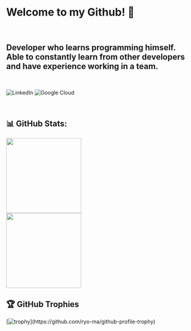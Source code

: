 # Welcome to my Github! 👋

<br>

## Developer who learns programming himself. Able to constantly learn from other developers and have experience working in a team.

<br>

<!--
<a href="https://www.linkedin.com/in/dmytro-klymchuk/" target="blank">
<a href="https://www.cloudskillsboost.google/public_profiles/38421fd8-f6bb-4353-875e-035e1d6e32f6" target="blank"> -->
![LinkedIn](https://img.shields.io/badge/linkedin-%230077B5.svg?style=for-the-badge&logo=linkedin&logoColor=white&link=https://www.linkedin.com/in/dmytro-klymchuk/)</a>
![Google Cloud](https://img.shields.io/badge/GoogleCloud-%234285F4.svg?style=for-the-badge&logo=google-cloud&logoColor=white)</a>
</p>

<br>

## 📊 GitHub Stats:

<a href="https://github.com/anuraghazra/github-readme-stats">
  <img height=200 align="center" src="https://github-readme-stats.vercel.app/api?username=offlaneqq&show_icons=true&hide=prs,issues,contribs&theme=radical" />
</a>
<br>
<a href="https://github.com/anuraghazra/convoychat">
  <img height=200 align="center" src="https://github-readme-stats.vercel.app/api/top-langs?username=offlaneqq&layout=compact&langs_count=6&exclude_repo=Data_Science,Data-Science-Camp&theme=radical&card_width=320" />
</a>

## 🏆 GitHub Trophies

[![trophy](https://github-profile-trophy.vercel.app/?username=offlaneqq&theme=radical&rank=-?)](https://github.com/ryo-ma/github-profile-trophy)



<!--[![Harlok's WakaTime stats](https://github-readme-stats.vercel.app/api/wakatime?username=offlaneqq)](https://github.com/anuraghazra/github-readme-stats)-->
